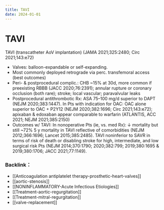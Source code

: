 ```yaml
---
title: TAVI
date: 2024-01-01
---
```

# TAVI

TAVI (transcatheter AoV implantation) (JAMA 2021;325:2480; Circ 2021;143:e72)
* Valves: balloon-expandable or self-expanding.
* Most commonly deployed retrograde via perc. transfemoral access (best outcomes)
* Peri- & postprocedural complic.: CHB ~15% at 30d, more common if preexisting RBBB (JACC 2020;76:2391); annular rupture or coronary occlusion (both rare); stroke; local vascular; paravalvular leaks
* Postprocedural antithrombotic Rx: ASA 75–100 mg/d superior to DAPT (NEJM 2020;383:1447). In Pts with indication for OAC: OAC alone superior to OAC + P2Y12 (NEJM 2020;382:1696; Circ 2021;143:e72); apixaban & edoxaban appear comparable to warfarin (ATLANTIS, ACC 2021; NEJM 2021;385:2150)
* Outcomes w/ TAVI: In nonoperative Pts (ie, vs. med Rx): ↓ mortality but still ~72% 5 y mortality in TAVI reflective of comorbidities (NEJM 2012;366:1696; Lancet 2015;385:2485).
TAVI noninferior to SAVR in terms of risk of death or disabling stroke for high,
intermediate, and low surgical risk Pts (NEJM 2014;370:1790; 2020;382:799; 2019;380:1695 &
2019;380:1706; JACC 2021;77:1149).

### Backlink：

- [[Anticoagulation  antiplatelet therapy-prosthetic-heart-valves]]
- [[aortic-stenosis]]
- [[NONINFLAMMATORY-Acute Infectious Etiologies]]
- [[Treatment-aortic-regurgitation]]
- [[Treatment-mitral-regurgitation]]
- [[valve-replacement]]
